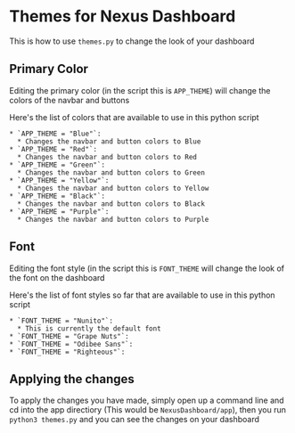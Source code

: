 # Themes for Nexus Dashboard

This is how to use `themes.py` to change the look of your dashboard

## Primary Color

Editing the primary color (in the script this is `APP_THEME`) will change the colors of the navbar and buttons

Here's the list of colors that are available to use in this python script

	* `APP_THEME = "Blue"`:
	  * Changes the navbar and button colors to Blue
	* `APP_THEME = "Red"`:
	  * Changes the navbar and button colors to Red
	* `APP_THEME = "Green"`:
	  * Changes the navbar and button colors to Green
	* `APP_THEME = "Yellow"`:
	  * Changes the navbar and button colors to Yellow
	* `APP_THEME = "Black"`:
	  * Changes the navbar and button colors to Black
	* `APP_THEME = "Purple"`:
	  * Changes the navbar and button colors to Purple

## Font 

Editing the font style (in the script this is `FONT_THEME` will change the look of the font on the dashboard

Here's the list of font styles so far that are available to use in this python script

	* `FONT_THEME = "Nunito"`:
	  * This is currently the default font
	* `FONT_THEME = "Grape Nuts"`:
	* `FONT_THEME = "Odibee Sans"`:
	* `FONT_THEME = "Righteous"`:

## Applying the changes

To apply the changes you have made, simply open up a command line and cd into the app directiory (This would be `NexusDashboard/app`), then you run `python3 themes.py` and you can see the changes on your dashboard